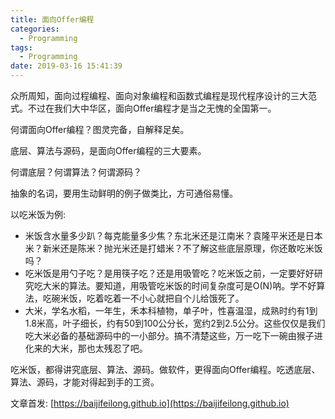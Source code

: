 ```yaml
---
title: 面向Offer编程
categories:
  - Programming
tags:
  - Programming
date: 2019-03-16 15:41:39
---
```


众所周知，面向过程编程、面向对象编程和函数式编程是现代程序设计的三大范式。不过在我们大中华区，面向Offer编程才是当之无愧的全国第一。

何谓面向Offer编程？图灵完备，自解释足矣。

底层、算法与源码，是面向Offer编程的三大要素。

何谓底层？何谓算法？何谓源码？

抽象的名词，要用生动鲜明的例子做类比，方可通俗易懂。

<!--more-->

以吃米饭为例:

- 米饭含水量多少趴？每克能量多少焦？东北米还是江南米？袁隆平米还是日本米？新米还是陈米？抛光米还是打蜡米？不了解这些底层原理，你还敢吃米饭吗？
- 吃米饭是用勺子吃？是用筷子吃？还是用吸管吃？吃米饭之前，一定要好好研究吃大米的算法。要知道，用吸管吃米饭的时间复杂度可是O(N)呐。学不好算法，吃碗米饭，吃着吃着一不小心就把自个儿给饿死了。
- 大米，学名水稻，一年生，禾本科植物，单子叶，性喜温湿，成熟时约有1到1.8米高，叶子细长，约有50到100公分长，宽约2到2.5公分。这些仅仅是我们吃大米必备的基础源码中的一小部分。搞不清楚这些，万一吃下一碗由猴子进化来的大米，那也太残忍了吧。

吃米饭，都得讲究底层、算法、源码。做软件，更得面向Offer编程。吃透底层、算法、源码，才能对得起到手的工资。

文章首发: [https://baijifeilong.github.io](https://baijifeilong.github.io)

